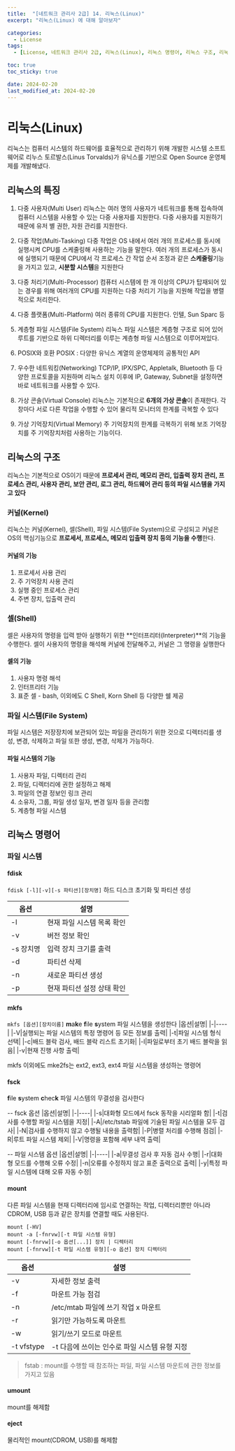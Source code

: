 ```yaml
---
title:  "[네트워크 관리사 2급] 14. 리눅스(Linux)"
excerpt: "리눅스(Linux) 에 대해 알아보자"

categories:
  - License
tags:
  - [License, 네트워크 관리사 2급, 리눅스(Linux), 리눅스 명령어, 리눅스 구조, 리눅스 권한, 리눅스 계정]

toc: true
toc_sticky: true

date: 2024-02-20
last_modified_at: 2024-02-20
---
```


# 리눅스(Linux)
리눅스는 컴퓨터 시스템의 하드웨어를 효율적으로 관리하기 위해 개발한 시스템 소프트웨어로 리누스 토르발스(Linus Torvalds)가 유닉스를 기반으로 Open Source 운영체제를 개발해냈다. 

## 리눅스의 특징

1. 다중 사용자(Multi User)
리눅스는 여러 명의 사용자가 네트워크를 통해 접속하여 컴퓨터 시스템을 사용할 수 있는 다중 사용자를 지원한다. 다중 사용자를 지원하기 때문에 유저 별 권한, 자원 관리를 지원한다.

2. 다중 작업(Multi-Tasking)
다중 작업은 OS 내에서 여러 개의 프로세스를 동시에 실행시켜 CPU를 스케줄링해 사용하는 기능을 말한다. 여러 개의 프로세스가 동시에 실행되기 때문에 CPU에서 각 프로세스 간 작업 순서 조정과 같은 **스케줄링**기능을 가지고 있고, **시분할 시스템**을 지원한다

3. 다중 처리기(Multi-Processor)
컴퓨터 시스템에 한 개 이상의 CPU가 탑재되어 있는 경우를 위해 여러개의 CPU를 지원하는 다중 처리기 기능을 지원해 작업을 병렬적으로 처리한다.

4. 다중 플랫폼(Multi-Platform)
여러 종류의 CPU를 지원한다. 인텔, Sun Sparc 등

5. 계층형 파일 시스템(File System)
리눅스 파일 시스템은 계층형 구조로 되어 있어 루트를 기반으로 하위 디렉터리를 이루는 계층형 파일 시스템으로 이루어져있다.

6. POSIX와 호환
POSIX : 다양한 유닉스 계열의 운영체제의 공통적인 API

7. 우수한 네트워킹(Networking)
TCP/IP, IPX/SPC, Appletalk, Bluetooth 등 다양한 프로토콜을 지원하며 리눅스 설치 이후에 IP, Gateway, Subnet을 설정하면 바로 네트워크를 사용할 수 있다.

8. 가상 콘솔(Virtual Console)
리눅스는 기본적으로 **6개의 가상 콘솔**이 존재한다. 각 창마다 서로 다른 작업을 수행할 수 있어 물리적 모니터의 한계를 극복할 수 있다

9. 가상 기억장치(Virtual Memory)
주 기억장치의 한계를 극복하기 위해 보조 기억장치를 주 기억장치처럼 사용하는 기능이다.

## 리눅스의 구조
리눅스는 기본적으로 OS이기 때문에 **프로세서 관리, 메모리 관리, 입출력 장치 관리, 프로세스 관리, 사용자 관리, 보안 관리, 로그 관리, 하드웨어 관리 등의 파일 시스템을 가지고 있다**

### 커널(Kernel)
리눅스는 커널(Kernel), 셀(Shell), 파일 시스템(File System)으로 구성되고 커널은 OS의 핵심기능으로 **프로세서, 프로세스, 메모리 입출력 장치 등의 기능을 수행**한다.

#### 커널의 기능
1. 프로세서 사용 관리
2. 주 기억장치 사용 관리
3. 실행 중인 프로세스 관리
4. 주변 장치, 입출력 관리

### 셀(Shell)
셀은 사용자의 명령을 입력 받아 실행하기 위한 **인터프리터(Interpreter)**의 기능을 수행한다. 셀이 사용자의 명령을 해석해 커널에 전달해주고, 커널은 그 명령을 실행한다

#### 셀의 기능
1. 사용자 명령 해석
2. 인터프리터 기능
3. 표준 셀 - bash, 이외에도 C Shell, Korn Shell 등 다양한 쉘 제공

### 파일 시스템(File System)
파일 시스템은 저장장치에 보관되어 있는 파일을 관리하기 위한 것으로 디렉터리를 생성, 변경, 삭제하고 파일 또한 생성, 변경, 삭제가 가능하다.

#### 파일 시스템의 기능
1. 사용자 파일, 디렉터리 관리
2. 파일, 디렉터리에 권한 설정하고 해제
3. 파일의 연결 정보인 링크 관리
4. 소유자, 그룹, 파일 생성 일자, 변경 일자 등을 관리함
5. 계층형 파일 시스템

## 리눅스 명령어

### 파일 시스템

#### fdisk
``fdisk [-l][-v][-s 파티션][장치명]``
하드 디스크 초기화 및 파티션 생성

|옵션|설명|
|-|----|
|-l|현재 파일 시스템 목록 확인|
|-v|버전 정보 확인|
|-s 장치명|입력 장치 크기를 출력|
|-d|파티션 삭제|
|-n|새로운 파티션 생성|
|-p|현재 파티션 설정 상태 확인|

#### mkfs
``mkfs [옵션][장치이름]``
**m**a**k**e **f**ile **s**ystem
파일 시스템을 생성한다
|옵션|설명|
|-|----|
|-V|실행되는 파일 시스템의 특정 명령어 등 모든 정보를 출력|
|-t|파일 시스템 형식 선택|
|-c|배드 블락 검사, 배드 블락 리스트 초기화|
|-l|파일로부터 초기 배드 블락을 읽음|
|-v|현재 진행 사항 출력|

mkfs 이외에도 mke2fs는 ext2, ext3, ext4 파일 시스템을 생성하는 명령어

#### fsck
**f**ile **s**ystem **c**hec**k**
파일 시스템의 무결성을 검사한다

-- fsck 옵션
|옵션|설명|
|-|----|
|-s|대화형 모드에서 fsck 동작을 시리얼화 함|
|-t|검사를 수행할 파일 시스템을 지정|
|-A|/etc/tstab 파일에 기술된 파일 시스템을 모두 검사|
|-N|검사를 수행하지 않고 수행될 내용을 출력함|
|-P|병렬 처리를 수행해 점검|
|-R|루트 파일 시스템 제외|
|-V|명령을 포함해 세부 내역 출력|

-- 파일 시스템 옵션
|옵션|설명|
|-|----|
|-a|무결성 검사 후 자동 검사 수행|
|-r|대화형 모드를 수행해 오류 수정|
|-n|오류를 수정하지 않고 표준 출력으로 출력|
|-y|특정 파일 시스템에 대해 오류 자동 수정|

#### mount
다른 파일 시스템을 현재 디렉터리에 임시로 연결하는 작업, 디렉터리뿐만 아니라 CDROM, USB 등과 같은 장치를 연결할 때도 사용된다.

```li
mount [-HV]
mount -a [-fnrvw][-t 파일 시스템 유형]
mount [-fnrvw][-o 옵션[...]] 장치 | 디렉터리
mount [-fnrvw][-t 파일 시스템 유형][-o 옵션] 장치 디렉터리
```

|옵션|설명|
|-|----|
|-v|자세한 정보 출력|
|-f|마운트 가능 점검|
|-n|/etc/mtab 파일에 쓰기 작업 x 마운트|
|-r|읽기만 가능하도록 마운트|
|-w|읽기/쓰기 모드로 마운트|
|-t vfstype|-t 다음에 쓰이는 인수로 파일 시스템 유형 지정|

> fstab : mount를 수행할 때 참조하는 파일, 파일 시스템 마운트에 관한 정보를 가지고 있음

#### umount
mount를 해제함

#### eject
물리적인 mount(CDROM, USB)를 해제함


